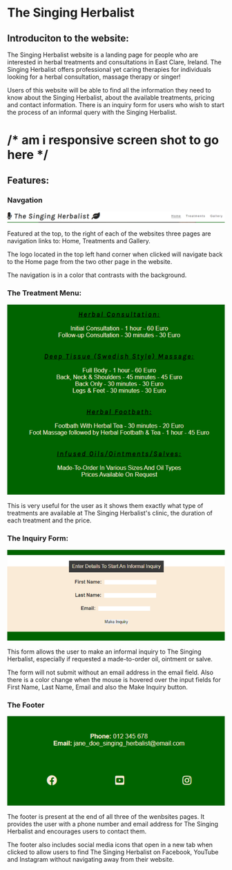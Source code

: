 # The Singing Herbalist

## Introduciton to the website:

The Singing Herbalist website is a landing page for people who are interested in herbal treatments and consultations in East Clare, Ireland. The Singing Herbalist offers professional yet caring therapies for individuals looking for a herbal consultation, massage therapy or singer!

Users of this website will be able to find all the information they need to know about the Singing Herbalist, about the available treatments, pricing and contact information. There is an inquiry form for users who wish to start the process of an informal query with the Singing Herbalist.

# /* am i responsive screen shot to go here */

## Features:

### Navgation
![My Image](assets/images/logo-nav-links.PNG)

Featured at the top, to the right of each of the websites three pages are navigation links to: Home, Treatments and Gallery. 

The logo located in the top left hand corner when clicked will navigate back to the Home page from the two other page in the website.

The navigation is in a color that contrasts with the background.

### The Treatment Menu:

![My Image](assets/images/treatment-prices.PNG)

This is very useful for the user as it shows them exactly what type of treatments are available at The Singing Herbalist's clinic, the duration of each treatment and the price.

### The Inquiry Form:

![My Image](assets/images/inquiry-form.PNG)

This form allows the user to make an informal inquiry to The Singing Herbalist, especially if requested a made-to-order oil, ointment or salve.

The form will not submit without an email address in the email field. Also there is a color change when the mouse is hovered over the input fields for First Name, Last Name, Email and also the Make Inquiry button.

### The Footer

![My Image](assets/images/footer.PNG)

The footer is present at the end of all three of the wenbsites pages. It provides the user with a phone number and email address for The Singing Herbalist and encourages users to contact them. 

The footer also includes social media icons that open in a new tab when clicked to allow users to find The Singing Herbalist on Facebook, YouTube and Instagram without navigating away from their website.

